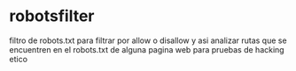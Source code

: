# robotsfilter
filtro de robots.txt para filtrar por allow o disallow
y asi analizar rutas que se encuentren en el robots.txt
de alguna pagina web para pruebas de hacking etico

